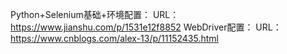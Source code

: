 Python+Selenium基础+环境配置：
URL：https://www.jianshu.com/p/1531e12f8852
WebDriver配置：
URL：https://www.cnblogs.com/alex-13/p/11152435.html
